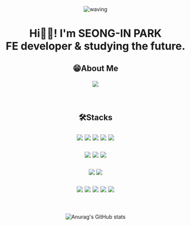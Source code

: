 <div align="center">
  
![waving](https://capsule-render.vercel.app/api?type=waving&height=200&text=EveryDay!&fontAlign=80&fontAlignY=40&color=gradient)

<h1> 
Hi👋🏻! I'm SEONG-IN PARK<br/>
FE developer & studying the future. 
</h1>

<h2>
<p>  
😁About Me 
</p>  
<p>
<a href="https://adult.tistory.com/"><img src="https://img.shields.io/badge/Tech%20Blog-11B48A?style=flat-square&logo=Vimeo&logoColor=white&link=https://adult.tistory.com/"/></a>
</p>
</h2> 
  
<br/>

<h2>
<p>  
🛠️Stacks
</p>  
<p> 
<img src="https://img.shields.io/badge/HTML5-E34F26?style=for-the-badge&logo=HTML5&logoColor=white">
<img src="https://img.shields.io/badge/CSS3-1572B6?style=for-the-badge&logo=CSS3&logoColor=white">
<img src="https://img.shields.io/badge/JavaScript-F7DF1E?style=for-the-badge&logo=JavaScript%20IDE&logoColor=white">
<img src="https://img.shields.io/badge/React-61DAFB?style=for-the-badge&logo=React&logoColor=white">
<img src="https://img.shields.io/badge/TypeScript-3178C6?style=for-the-badge&logo=TypeScript%20IDE&logoColor=white">
</p>

<p>  
<img src="https://img.shields.io/badge/PostCSS-DD3A0A?style=for-the-badge&logo=PostCSS%20IDE&logoColor=white">
<img src="https://img.shields.io/badge/styled-components-DB7093?style=for-the-badge&logo=styled-components%20IDE&logoColor=white">
<img src="https://img.shields.io/badge/Tailwind CSS-DD3A0A?style=for-the-badge&logo=Tailwind CSS%20IDE&logoColor=white">
</p>

<p>  
<img src="https://img.shields.io/badge/github-181717?style=for-the-badge&logo=github&logoColor=white">
<img src="https://img.shields.io/badge/Git-F05032?style=for-the-badge&logo=Git&logoColor=white">
</p>

<p>   
<img src="https://img.shields.io/badge/Netlify-00C7B7?style=for-the-badge&logo=Netlify%20IDE&logoColor=white">
<img src="https://img.shields.io/badge/aws-232F3E?style=for-the-badge&logo=aws&logoColor=white">
<img src="https://img.shields.io/badge/Vercel-000000?style=for-the-badge&logo=Vercel&logoColor=white">
<img src="https://img.shields.io/badge/MongoDB-47A248?style=for-the-badge&logo=MongoDB&logoColor=white">
<img src="https://img.shields.io/badge/Firebase-FFCA28?style=for-the-badge&logo=Firebase&logoColor=white">
</p>  
</h2>
  
<br/> 
  
<p>
  
![Anurag's GitHub stats](https://github-readme-stats.vercel.app/api?username=Adult96&show_icons=true&theme=radical)
  
</p>
  
</div> 
<!--
**Adult96/Adult96** is a ✨ _special_ ✨ repository because its `README.md` (this file) appears on your GitHub profile.

Here are some ideas to get you started:

- 🔭 I’m currently working on ...
- 🌱 I’m currently learning ...
- 👯 I’m looking to collaborate on ...
- 🤔 I’m looking for help with ...
- 💬 Ask me about ...
- 📫 How to reach me: ...
- 😄 Pronouns: ...
- ⚡ Fun fact: ...
-->
